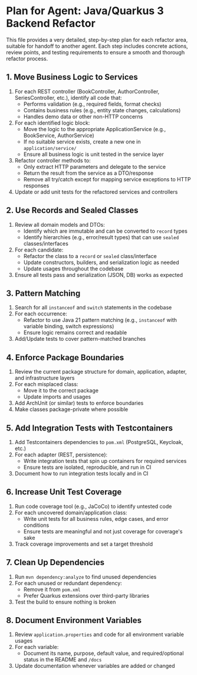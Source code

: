 # Plan for Agent: Java/Quarkus 3 Backend Refactor

This file provides a very detailed, step-by-step plan for each refactor area, suitable for handoff to another agent. Each step includes concrete actions, review points, and testing requirements to ensure a smooth and thorough refactor process.

## 1. Move Business Logic to Services
1. For each REST controller (BookController, AuthorController, SeriesController, etc.), identify all code that:
   - Performs validation (e.g., required fields, format checks)
   - Contains business rules (e.g., entity state changes, calculations)
   - Handles demo data or other non-HTTP concerns
2. For each identified logic block:
   - Move the logic to the appropriate ApplicationService (e.g., BookService, AuthorService)
   - If no suitable service exists, create a new one in `application/service/`
   - Ensure all business logic is unit tested in the service layer
3. Refactor controller methods to:
   - Only extract HTTP parameters and delegate to the service
   - Return the result from the service as a DTO/response
   - Remove all try/catch except for mapping service exceptions to HTTP responses
4. Update or add unit tests for the refactored services and controllers

## 2. Use Records and Sealed Classes
1. Review all domain models and DTOs:
   - Identify which are immutable and can be converted to `record` types
   - Identify hierarchies (e.g., error/result types) that can use `sealed` classes/interfaces
2. For each candidate:
   - Refactor the class to a `record` or `sealed` class/interface
   - Update constructors, builders, and serialization logic as needed
   - Update usages throughout the codebase
3. Ensure all tests pass and serialization (JSON, DB) works as expected

## 3. Pattern Matching
1. Search for all `instanceof` and `switch` statements in the codebase
2. For each occurrence:
   - Refactor to use Java 21 pattern matching (e.g., `instanceof` with variable binding, switch expressions)
   - Ensure logic remains correct and readable
3. Add/Update tests to cover pattern-matched branches

## 4. Enforce Package Boundaries
1. Review the current package structure for domain, application, adapter, and infrastructure layers
2. For each misplaced class:
   - Move it to the correct package
   - Update imports and usages
3. Add ArchUnit (or similar) tests to enforce boundaries
4. Make classes package-private where possible

## 5. Add Integration Tests with Testcontainers
1. Add Testcontainers dependencies to `pom.xml` (PostgreSQL, Keycloak, etc.)
2. For each adapter (REST, persistence):
   - Write integration tests that spin up containers for required services
   - Ensure tests are isolated, reproducible, and run in CI
3. Document how to run integration tests locally and in CI

## 6. Increase Unit Test Coverage
1. Run code coverage tool (e.g., JaCoCo) to identify untested code
2. For each uncovered domain/application class:
   - Write unit tests for all business rules, edge cases, and error conditions
   - Ensure tests are meaningful and not just coverage for coverage's sake
3. Track coverage improvements and set a target threshold

## 7. Clean Up Dependencies
1. Run `mvn dependency:analyze` to find unused dependencies
2. For each unused or redundant dependency:
   - Remove it from `pom.xml`
   - Prefer Quarkus extensions over third-party libraries
3. Test the build to ensure nothing is broken

## 8. Document Environment Variables
1. Review `application.properties` and code for all environment variable usages
2. For each variable:
   - Document its name, purpose, default value, and required/optional status in the README and `/docs`
3. Update documentation whenever variables are added or changed
